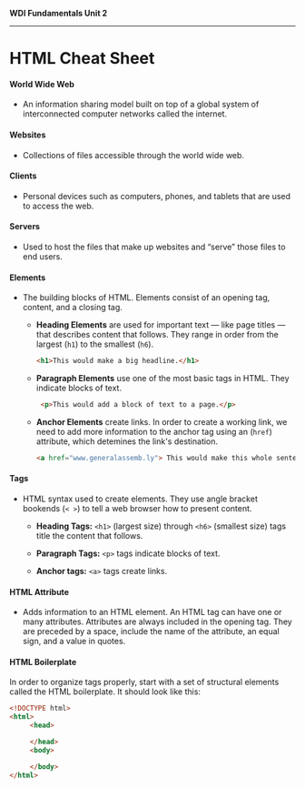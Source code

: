 **WDI Fundamentals Unit 2**

---

# HTML Cheat Sheet

#### World Wide Web
* An information sharing model built on top of a global system of interconnected computer networks called the internet.

#### Websites
* Collections of files accessible through the world wide web.

#### Clients
* Personal devices such as computers, phones, and tablets that are used to access the web.

#### Servers
* Used to host the files that make up websites and “serve” those files to end users.
    
#### Elements
* The building blocks of HTML. Elements consist of an opening tag, content, and a closing tag.

  * **Heading Elements** are used for important text — like page titles — that describes content that follows. They range in order from the largest (`h1`) to the smallest (`h6`).

      ```html
      <h1>This would make a big headline.</h1>
      ```

  * **Paragraph Elements** use one of the most basic tags in HTML. They indicate blocks of text.

    ```html
     <p>This would add a block of text to a page.</p>
     ```

  * **Anchor Elements** create links. In order to create a working link, we need to add more information to the anchor tag using an (`href`) attribute, which detemines the link's destination.

    ```html
    <a href="www.generalassemb.ly"> This would make this whole sentence a link to General Assembly's homepage.</a>
    ```
    
#### Tags
* HTML syntax used to create elements. They use angle bracket bookends (`< >`) to tell a web browser how to present content.

    * **Heading Tags:** `<h1>` (largest size) through `<h6>` (smallest size) tags title the content that follows.

    * **Paragraph Tags:** `<p>` tags indicate blocks of text.

    * **Anchor tags:** `<a>` tags create links.

#### HTML Attribute
* Adds information to an HTML element. An HTML tag can have one or many attributes. Attributes are always included in the opening tag. They are preceded by a space, include the name of the attribute, an equal sign, and a value in quotes.

#### HTML Boilerplate

In order to organize tags properly, start with a set of structural elements called the HTML boilerplate. It should look like this:

```html
<!DOCTYPE html>
<html>
     <head>

     </head>
     <body>

     </body>
</html>
```
